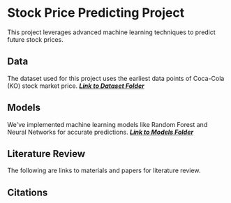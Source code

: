# Stock Price Predicting Project
This project leverages advanced machine learning techniques to predict future stock prices.

## Data
The dataset used for this project uses the earliest data points of Coca-Cola (KO) stock market price. 
***[Link to Dataset Folder](DCFinal/Data)***

## Models
We've implemented machine learning models like Random Forest and Neural Networks for accurate predictions.
***[Link to Models Folder](DCFinal/Models)***

## Literature Review
The following are links to materials and papers for literature review. 

## Citations
